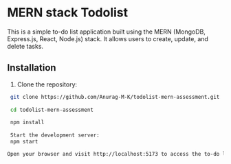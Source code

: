 # MERN stack Todolist

This is a simple to-do list application built using the MERN (MongoDB, Express.js, React, Node.js) stack. It allows users to create, update, and delete tasks.


## Installation

1. Clone the repository:
  ```bash
   git clone https://github.com/Anurag-M-K/todolist-mern-assessment.git
   
   cd todolist-mern-assessment
   
   npm install
   
   Start the development server:
   npm start

Open your browser and visit http://localhost:5173 to access the to-do list application.
